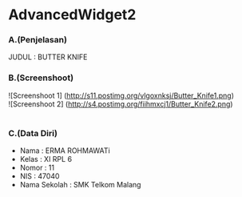 # AdvancedWidget2

### A.(Penjelasan)
JUDUL : BUTTER KNIFE
<br>
### B.(Screenshoot)
![Screenshoot 1] (http://s11.postimg.org/vlgoxnksj/Butter_Knife1.png)<br>
![Screenshoot 2] (http://s4.postimg.org/fiihmxcj1/Butter_Knife2.png)<br>
<br>
### C.(Data Diri)
- Nama    : ERMA ROHMAWATi
- Kelas   : XI RPL 6
- Nomor   : 11
- NIS     : 47040
- Nama Sekolah  : SMK Telkom Malang
